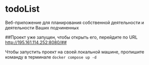 # todoList
Веб-приложение для планирования собственной деятельности и деятельности Ваших подчиненных

##Проект уже запущен, чтобы открыть его, перейдите по URL http://195.161.114.252:8080/##

Чтобы запустить проект на своей локальной машине, пропишите команду в терминале ```docker compose up -d```


